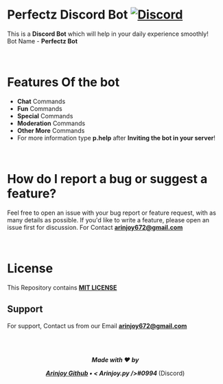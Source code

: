 # Perfectz Discord Bot [![Discord](https://discord.com/api/guilds/748808130946793483/embed.png)](https://discord.gg/FwCdnWAh)

This is a **Discord Bot** which will help in your daily experience smoothly!\
Bot Name - **Perfectz Bot**

<br/>

# Features Of the bot

- **Chat** Commands
- **Fun** Commands
- **Special** Commands
- **Moderation** Commands
- **Other More** Commands
- For more information type **p.help** after **Inviting the bot in your server**!

<br/>

# How do I report a bug or suggest a feature?

Feel free to open an issue with your bug report or feature request, with as many details as possible. If you'd like to write a feature, please open an issue first for discussion. For Contact **arinjoy672@gmail.com**

<br/>

# License

This Repository contains **[MIT LICENSE](LICENSE)**


## Support

For support, Contact us from our Email **arinjoy672@gmail.com**

<br/><br/>

<div align="center">
<strong><i> Made with ❤️ by

[Arinjoy Github](https://github.com/ArinjoyProgrammer) • **<  Arinjoy.py />#0994** <!-- • [Arinjoy Email](arinjoy672@gmail.com) -->
</i></strong> (Discord)
</div>



<!-- This bot is now under DEVELOPMENT
It will be Ready Soon! ⚒️⚒️ -->
